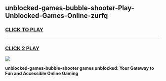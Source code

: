 
## unblocked-games-bubble-shooter-Play-Unblocked-Games-Online-zurfq
<h3>
<a href="https://premium76.site?title=unblocked-games-bubble-shooter&ref=25A">CLICK TO PLAY</a></h3>
<hr>

<h3>
<a href="https://premium76.site?title=unblocked-games-bubble-shooter&ref=25A">CLICK 2 PLAY</a>
  
</h3>

<a href="https://premium76.site?title=unblocked-games-bubble-shooter&ref=25A"><img src="https://clearcache.store/games.png"></a>


**unblocked-games-bubble-shooter games unblocked: Your Gateway to Fun and Accessible Online Gaming**
